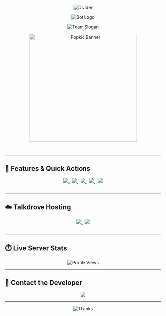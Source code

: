 <!-- 💎 POPKID XTECH – Pro-Level README Design 💎 -->

<p align="center">
  <img src="https://readme-typing-svg.demolab.com?font=Rockstar&size=40&pause=1000&color=00FF7F&center=true&vCenter=true&width=815&height=60&lines=🦋+▭+▬+▭+▬+▭+▬+▭+▬+▭+▬+▭+🐇" alt="Divider" />
</p>

<p align="center">
  <img src="https://readme-typing-svg.demolab.com?font=Black+Ops+One&size=100&pause=900&color=FF0000&center=true&width=1100&height=150&lines=POPKID-+XTECH+BOT" alt="Bot Logo" />
</p>

<p align="center">
  <img src="https://readme-typing-svg.demolab.com?font=Black+Ops+One&size=50&pause=1000&color=000000&center=true&width=910&height=100&lines=POPKID+XTECH+TEAM+|+KEEP+USING+POPKID+MD" alt="Team Slogan" />
</p>

<p align="center">
  <a href="https://whatsapp.com/channel/0029VadQrNI8KMqo79BiHr3l">
    <img src="https://files.catbox.moe/nzk037.jpg" alt="Popkid Banner" width="350" />
  </a>
</p>

<br>

---

## 🚀 Features & Quick Actions

<div align="center">

<a href="https://github.com/Popkiddevs/POPKID-XTECH/fork">
  <img src="https://img.shields.io/badge/FORK%20REPO-black?style=for-the-badge&logo=github&logoColor=white" />
</a>&nbsp;

<a href="https://prikinpopkif.onrender.com/pair">
  <img src="https://img.shields.io/badge/GET%20SESSION%20ID-white?style=for-the-badge&logo=vercel&logoColor=black" />
</a>&nbsp;

<a href="https://signup.heroku.com/">
  <img src="https://img.shields.io/badge/CREATE%20HEROKU-red?style=for-the-badge&logo=heroku&logoColor=white" />
</a>&nbsp;

<a href="https://tinyurl.com/yc3ae75m">
  <img src="https://img.shields.io/badge/DEPLOY%20TO%20HEROKU-green?style=for-the-badge&logo=heroku&logoColor=white" />
</a>&nbsp;

<a href="https://www.mediafire.com/file/0r8763dp8axy5ap/ZIPPY-XTECH-main+(4).zip/file">
  <img src="https://img.shields.io/badge/DOWNLOAD%20SOURCE-white?style=for-the-badge&logo=google-drive&logoColor=black" />
</a>

</div>

<br>

---

## ☁️ Talkdrove Hosting

<div align="center">

<a href="https://host.talkdrove.com/auth/signup?ref=F3E97634">
  <img src="https://img.shields.io/badge/CREATE%20TALKDROVE%20ACCOUNT-grey?style=for-the-badge&logo=talkdrove&logoColor=white&labelColor=black" />
</a>&nbsp;

<a href="https://host.talkdrove.com/dashboard/select-bot/prepare-deployment?botId=53" target="_blank">
  <img src="https://img.shields.io/badge/DEPLOY%20TO%20TALKDROVE-orange?style=for-the-badge&logo=talkdrove&logoColor=orange&labelColor=black" />
</a>

</div>

<br>

---

## ⏱️ Live Server Stats

<p align="center">
  <img src="https://komarev.com/ghpvc/?username=popkiddevs&style=for-the-badge&color=blue" alt="Profile Views" />
</p>

<!-- Optional: Add dynamic clock from a widget if needed -->

---

## 💬 Contact the Developer

<p align="center">
  <a href="https://wa.me/+254111385747">
    <img src="https://img.shields.io/badge/Contact%20Popkid%20on%20WhatsApp-25D366?style=for-the-badge&logo=whatsapp&logoColor=white" />
  </a>
</p>

---

<p align="center">
  <img src="https://readme-typing-svg.demolab.com?font=Rockstar&size=30&pause=1000&color=FF69B4&center=true&width=800&lines=Thanks+For+Using+POPKID+XTECH+BOT+💖" alt="Thanks" />
</p>
